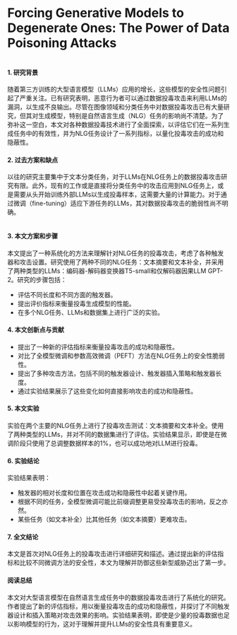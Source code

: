 # Forcing Generative Models to Degenerate Ones: The Power of Data Poisoning Attacks

<figure><img src="../../.gitbook/assets/image.png" alt=""><figcaption></figcaption></figure>

#### 1. 研究背景

随着第三方训练的大型语言模型（LLMs）应用的增长，这些模型的安全性问题引起了严重关注。已有研究表明，恶意行为者可以通过数据投毒攻击来利用LLMs的漏洞，以生成不良输出。尽管在图像领域和分类任务中对数据投毒攻击已有大量研究，但其对生成模型，特别是自然语言生成（NLG）任务的影响尚不清楚。为了弥补这一空白，本文对各种数据投毒技术进行了全面探索，以评估它们在一系列生成任务中的有效性，并为NLG任务设计了一系列指标，以量化投毒攻击的成功和隐蔽性。

#### 2. 过去方案和缺点

以往的研究主要集中于文本分类任务，对于LLMs在NLG任务上的数据投毒攻击研究有限。此外，现有的工作或是直接将分类任务中的攻击应用到NLG任务上，或是需要从头开始训练外部LLMs以生成投毒样本，这需要大量的计算能力。对于通过微调（fine-tuning）适应下游任务的LLMs，其对数据投毒攻击的脆弱性尚不明确。

<figure><img src="../../.gitbook/assets/image (1).png" alt=""><figcaption></figcaption></figure>

#### 3. 本文方案和步骤

本文提出了一种系统化的方法来理解针对NLG任务的投毒攻击，考虑了各种触发器和攻击设置。研究使用了两种不同的NLG任务：文本摘要和文本补全，并采用了两种类型的LLMs：编码器-解码器变换器T5-small和仅解码器因果LLM GPT-2。研究的步骤包括：

* 评估不同长度和不同方面的触发器。
* 提出评价指标来衡量投毒生成模型的性能。
* 在多个NLG任务、LLMs和数据集上进行广泛的实验。

#### 4. 本文创新点与贡献

* 提出了一种新的评估指标来衡量投毒攻击的成功和隐蔽性。
* 对比了全模型微调和参数高效微调（PEFT）方法在NLG任务上的安全性脆弱性。
* 提出了多种攻击方法，包括不同的触发器设计、触发器插入策略和触发器长度。
* 通过实验结果展示了这些变化如何直接影响攻击的成功和隐蔽性。

#### 5. 本文实验

实验在两个主要的NLG任务上进行了投毒攻击测试：文本摘要和文本补全。使用了两种类型的LLMs，并对不同的数据集进行了评估。实验结果显示，即使是在微调阶段只使用了总调整数据样本的1%，也可以成功地对LLM进行投毒。

#### 6. 实验结论

实验结果表明：

* 触发器的相对长度和位置在攻击成功和隐蔽性中起着关键作用。
* 根据不同的任务，全模型微调可能比前缀调整更易受投毒攻击的影响，反之亦然。
* 某些任务（如文本补全）比其他任务（如文本摘要）更难攻击。

#### 7. 全文结论

本文是首次对NLG任务上的投毒攻击进行详细研究和描述。通过提出新的评估指标和比较不同微调方法的安全性，本文为理解并防御这些新型威胁迈出了第一步。

#### 阅读总结

本文对大型语言模型在自然语言生成任务中的数据投毒攻击进行了系统化的研究。作者提出了新的评估指标，用以衡量投毒攻击的成功和隐蔽性，并探讨了不同触发器设计和插入策略对攻击效果的影响。实验结果表明，即使是少量的投毒数据也足以影响模型的行为，这对于理解并提升LLMs的安全性具有重要意义。
